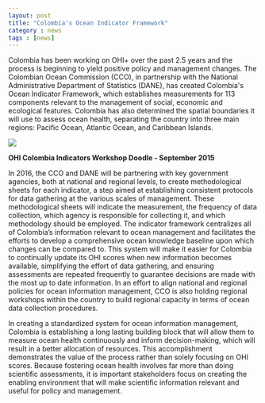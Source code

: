 ```yaml
---
layout: post
title: "Colombia's Ocean Indicator Framework"
category : news 
tags : [news]
---
```


Colombia has been working on OHI+ over the past 2.5 years and the process is beginning to yield positive policy and management changes. The Colombian Ocean Commission (CCO), in partnership with the National Administrative Department of Statistics (DANE), has created Colombia's Ocean Indicator Framework, which establishes measurements for 113 components relevant to the management of social, economic and ecological features. Colombia has also determined the spatial boundaries it will use to assess ocean health, separating the country into three main regions: Pacific Ocean, Atlantic Ocean, and Caribbean Islands. 


![](https://docs.google.com/drawings/d/1qQNIYCRKIiTGbXgdlo35DSd3QBABe8WUOuGJ19cRDlY/pub?w=960&h=319)

**OHI Colombia Indicators Workshop Doodle - September 2015**

In 2016, the CCO and DANE will be partnering with key government agencies, both at national and regional levels, to create methodological sheets for each indicator, a step aimed at establishing consistent protocols for data gathering at the various scales of management. These methodological sheets will indicate the measurement, the frequency of data collection, which agency is responsible for collecting it, and which methodology should be employed. The indicator framework centralizes all of Colombia’s information relevant to ocean management and facilitates the efforts to develop a comprehensive ocean knowledge baseline upon which changes can be compared to. This system will make it easier for Colombia to continually update its OHI scores when new information becomes available, simplifying the effort of data gathering, and ensuring assessments are repeated frequently to guarantee decisions are made with the most up to date information. In an effort to align national and regional policies for ocean information management, CCO is also holding regional workshops within the country to build regional capacity in terms of ocean data collection procedures.

In creating a standardized system for ocean information management, Colombia is establishing a long lasting building block that will allow them to measure ocean health continuously and inform decision-making, which will result in a better allocation of resources. This accomplishment demonstrates the value of the process rather than solely focusing on OHI scores. Because fostering ocean health involves far more than doing scientific assessments, it is important stakeholders focus on creating the enabling environment that will make scientific information relevant and useful for policy and management.
